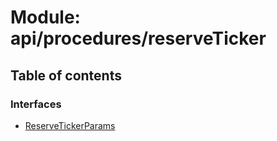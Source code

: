 # Module: api/procedures/reserveTicker

## Table of contents

### Interfaces

- [ReserveTickerParams](../wiki/api.procedures.reserveTicker.ReserveTickerParams)
